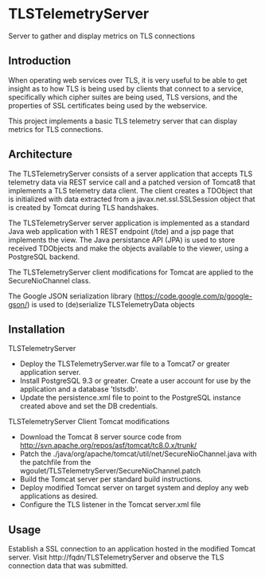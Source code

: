 TLSTelemetryServer
==================

Server to gather and display metrics on TLS connections

Introduction
------------

When operating web services over TLS, it is very useful to be able to get insight as to how TLS is being used by clients that connect to a service, specifically which cipher suites are being used, TLS versions, and the properties of SSL certificates being used by the webservice.

This project implements a basic TLS telemetry server that can display metrics for TLS connections.

Architecture
------------

The TLSTelemetryServer consists of a server application that accepts TLS telemetry data via REST service call and a patched version of Tomcat8 that implements a TLS telemetry data client. The client creates a TDObject that is initialized with data extracted from a javax.net.ssl.SSLSession object that is created by Tomcat during TLS handshakes.

The TLSTelemetryServer server application is implemented as a standard Java web application with 1 REST endpoint (/tde) and a jsp page that implements the view. The Java persistance API (JPA) is used to store received TDObjects and make the objects available to the viewer, using a PostgreSQL backend.

The TLSTelemetryServer client modifications for Tomcat are applied to the SecureNioChannel class. 

The Google JSON serialization library (https://code.google.com/p/google-gson/) is used to (de)serialize TLSTelemetryData objects

Installation
------------

TLSTelemetryServer
- Deploy the TLSTelemetryServer.war file to a Tomcat7 or greater application server.
- Install PostgreSQL 9.3 or greater. Create a user account for use by the application and a database 'tlstsdb'.
- Update the persistence.xml file to point to the PostgreSQL instance created above and set the DB credentials.

TLSTelemetryServer Client Tomcat modifications
- Download the Tomcat 8 server source code from http://svn.apache.org/repos/asf/tomcat/tc8.0.x/trunk/
- Patch the ./java/org/apache/tomcat/util/net/SecureNioChannel.java with the patchfile from the wgoulet/TLSTelemetryServer/SecureNioChannel.patch
- Build the Tomcat server per standard build instructions.
- Deploy modified Tomcat server on target system and deploy any web applications as desired.
- Configure the TLS listener in the Tomcat server.xml file

Usage
-----

Establish a SSL connection to an application hosted in the modified Tomcat server. Visit http://fqdn/TLSTelemetryServer and observe the TLS connection data that was submitted.
